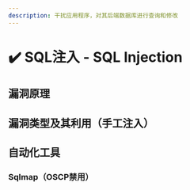 ```yaml
---
description: 干扰应用程序，对其后端数据库进行查询和修改
---
```


# ✔️ SQL注入 - SQL Injection

## 漏洞原理





## 漏洞类型及其利用（手工注入）









## 自动化工具

### Sqlmap（OSCP禁用）

